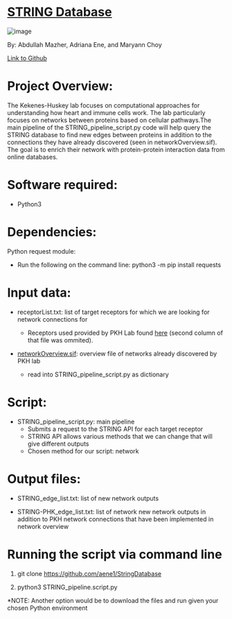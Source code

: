# [STRING Database](https://string-db.org/) 
 ![image](https://user-images.githubusercontent.com/69886501/117343733-33937400-ae6a-11eb-9081-40a8c75bb77e.png)

By: Abdullah Mazher, Adriana Ene, and Maryann Choy

[Link to Github](https://github.com/aene1/StringDatabase)

# Project Overview:


The Kekenes-Huskey lab focuses on computational approaches for understanding how heart and immune cells work. The lab particularly focuses on networks between proteins based on cellular pathways.The main pipeline of the STRING_pipeline_script.py code will help query the STRING database to find new edges between proteins in addition to the connections they have already discovered (seen in networkOverview.sif). The goal is to enrich their network with protein-protein interaction data from online databases. 

# Software required:

* Python3

# Dependencies:

Python request module: 

* Run the following on the command line: python3 -m pip install requests

# Input data:

* receptorList.txt: list of target receptors for which we are looking for network connections for
   * Receptors used provided by PKH Lab found [here](https://bitbucket.org/pkhlab/pathwayanalysis/src/master/receptorlist.txt) (second column of that file was ommited). 

* [networkOverview.sif](https://bitbucket.org/pkhlab/pathwayanalysis/src/master/NetworkOverView.sif): overview file of networks already discovered by PKH lab 
   * read into STRING_pipeline_script.py as dictionary
   
# Script:

* STRING_pipeline_script.py: main pipeline
   * Submits a request to the STRING API for each target receptor
   * STRING API allows various methods that we can change that will give different outputs
    * Chosen method for our script: network

# Output files:

* STRING_edge_list.txt: list of new network outputs

* STRING-PHK_edge_list.txt: list of network new network outputs in addition to PKH network connections that have been implemented in network overview

# Running the script via command line

1. git clone https://github.com/aene1/StringDatabase

2. python3 STRING_pipeline.script.py

*NOTE: Another option would be to download the files and run given your chosen Python environment
